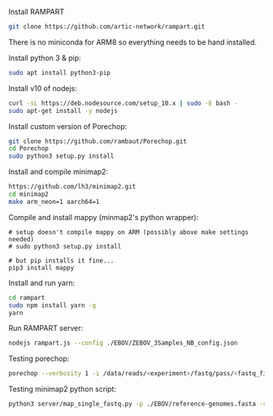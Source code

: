 Install RAMPART
```bash
git clone https://github.com/artic-network/rampart.git
```

There is no miniconda for ARM8 so everything needs to be hand installed.

Install python 3 & pip:
```bash
sudo apt install python3-pip
```

Install v10 of nodejs:
```bash
curl -sL https://deb.nodesource.com/setup_10.x | sudo -E bash -
sudo apt-get install -y nodejs
```

Install custom version of Porechop:
```bash
git clone https://github.com/rambaut/Porechop.git
cd Porechop
sudo python3 setup.py install
```

Install and compile minimap2:
```bash
https://github.com/lh3/minimap2.git
cd minimap2
make arm_neon=1 aarch64=1
```

Compile and install mappy (minmap2's python wrapper):
```
# setup doesn't compile mappy on ARM (possibly above make settings needed)
# sudo python3 setup.py install

# but pip installs it fine...
pip3 install mappy
```

Install and run yarn:
```bash
cd rampart
sudo npm install yarn -g
yarn
```

Run RAMPART server:
```bash
nodejs rampart.js --config ./EBOV/ZEBOV_3Samples_NB_config.json
```



Testing porechop:
```bash
porechop --verbosity 1 -i /data/reads/<experiment>/fastq/pass/<fastq_file>.fastq -o /data/reads/<experiment>/porechop/demuxed.fastq --discard_middle --require_two_barcodes --barcode_threshold 80 --threads 2 --check_reads 10000 --barcode_diff 5 --barcode_labels
```

Testing minimap2 python script:
```bash
python3 server/map_single_fastq.py -p ./EBOV/reference-genomes.fasta -c ./coordinate_reference.fasta -f /data/reads/<experiment>/porechop/demuxed.fastq 
```